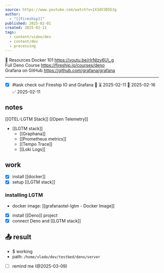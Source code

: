 ```yaml
---
source: https://www.youtube.com/watch?v=1X3dV3D5EJg
author:
  - "[[Fireship]]"
published: 2025-02-01
created: 2025-02-11
tags:
  - content/video/dev
  - content/dev
  - processing
---
```

🔗 Resources
Docker 101 https://youtu.be/rIrNIzy6U\_g  
Full Deno Course https://fireship.io/courses/deno  
Grafana on GitHub https://github.com/grafana/grafana  
___
- [x] #task check out Fireship IO and Grafana 🔼 ⏳ 2025-02-11 📅 2025-02-16 ✅ 2025-02-11

## notes

[[OTEL-LGTM Stack]]
	[[Open Telemetry]]
- [[LGTM stack]]
	- [[Graphana]]
	- [[Prometheus⁠ metrics]]
	- [[Tempo Trace]]
	- [[Loki Logs]]
## work
- [x] install [[docker]]
- [x] setup [[LGTM stack]]

### installing LGTM
- docker image: [[grafanaotel-lgtm - Docker Image]]
- [x] install [[Deno]] project
- [x] connect Deno and [[LGTM stack]]

## 📤 result

- $ working 
- path: `/home/vlado/dev/testbed/deno/server`

- [ ] remind me (@2025-03-09)
